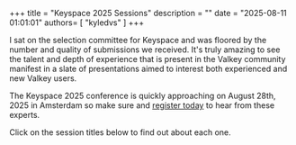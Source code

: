 +++
title = "Keyspace 2025 Sessions"
description = ""
date = "2025-08-11 01:01:01"
authors= [ "kyledvs" ]
+++

I sat on the selection committee for Keyspace and was floored by the number and quality of submissions we received.
It's truly amazing to see the talent and depth of experience that is present in the Valkey community manifest in a slate of presentations aimed to interest both experienced and new Valkey users.

The Keyspace 2025 conference is quickly approaching on August 28th, 2025 in Amsterdam so make sure and [register today](/events/keyspace-2025#register) to hear from these experts.

Click on the session titles below to find out about each one.

<script type="text/javascript" src="https://sessionize.com/api/v2/qv5dn29l/view/Speakers"></script>